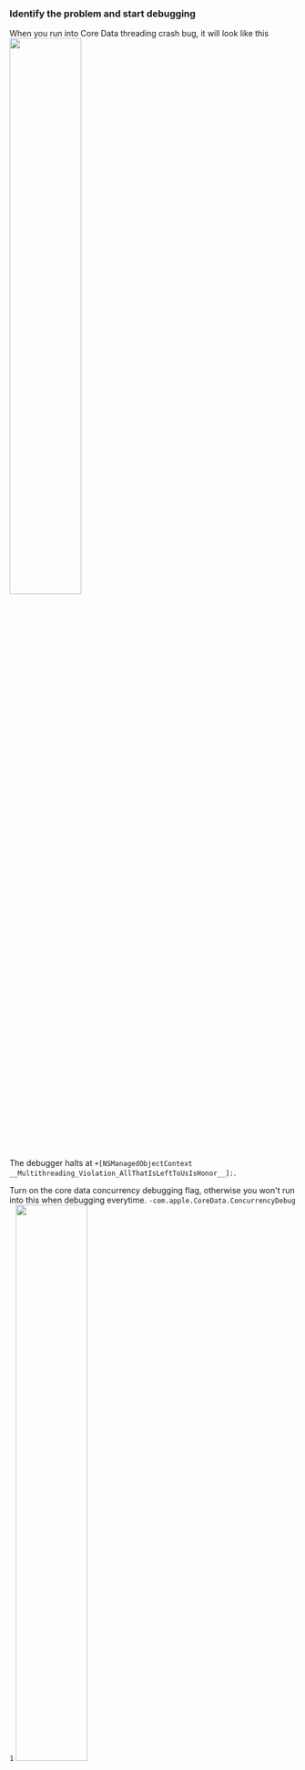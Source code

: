 ### Identify the problem and start debugging
When you run into Core Data threading crash bug, it will look like this
<img src="https://oleb.net/media/xcode-core-data-multithreading-violation.png" width="50%">

The debugger halts at `+[NSManagedObjectContext __Multithreading_Violation_AllThatIsLeftToUsIsHonor__]:`.

Turn on the core data concurrency debugging flag, otherwise you won't run into this when debugging everytime.
`-com.apple.CoreData.ConcurrencyDebug 1`
<img src="https://oleb.net/media/xcode-scheme-core-data-concurrency-debug.png" width="50%">

### Understand Core Data threading
In Apple [official document](https://developer.apple.com/documentation/coredata/using_core_data_in_the_background?language=objc):

> To use Core Data in a multithreaded environment, ensure that:
> - Managed object contexts are bound to the thread (queue) that they are associated with upon initialization
> - Managed objects retrieved from a context are bound to the same queue that the context is bound to

Also, to avoid threading problem for Core Data:
> - **In general, avoid doing data processing on the main queue that is not user-related.** 
Data processing can be CPU-intensive, and if it is performed on the main queue, it can result in unresponsiveness in the user interface. If your application will be processing data, like importing data into Core Data from JSON, create a private queue context and perform the import on the private context.
> - **Do not pass NSManagedObject instances between queues.** 
Doing so can result in corruption of the data and termination of the app. When it is necessary to hand off a managed object reference from one queue to another, use NSManagedObjectID instances.

### The solution
Now we know how the problem is caused - the object's threading is different from the the current one, which violates Core Data’s threading contract. In addition, we need to avoid performing the polling operation on the main queue, which isn't user-related.

As a result, We need to access the Core Data objects in the background queue by asking a managed object context for the managed object that corresponds with objectID, and according to Apple:

> You retrieve the managed object ID of a managed object by calling the objectID accessor on the NSManagedObject instance.

### Here's the check list for how the problem can be solved:
- [ ] Verify which queue your current operation is in
- [ ] Verify which `NSManagedObjectContext` your object is fetched from
- [ ] If above two aren't consistent, try to use objectID to fetch the object in the correct context

References:
[Core Data Concurrency Debugging](https://oleb.net/blog/2014/06/core-data-concurrency-debugging/)
[Core Data from Scratch: Concurrency](https://code.tutsplus.com/tutorials/core-data-from-scratch-concurrency--cms-22131)
